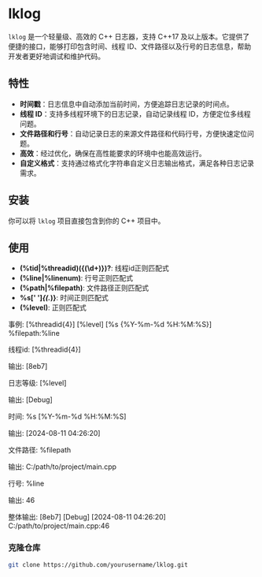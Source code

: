 # lklog

`lklog` 是一个轻量级、高效的 C++ 日志器，支持 C++17 及以上版本。它提供了便捷的接口，能够打印包含时间、线程 ID、文件路径以及行号的日志信息，帮助开发者更好地调试和维护代码。

## 特性

- **时间戳**：日志信息中自动添加当前时间，方便追踪日志记录的时间点。
- **线程 ID**：支持多线程环境下的日志记录，自动记录线程 ID，方便定位多线程问题。
- **文件路径和行号**：自动记录日志的来源文件路径和代码行号，方便快速定位问题。
- **高效**：经过优化，确保在高性能要求的环境中也能高效运行。
- **自定义格式**：支持通过格式化字符串自定义日志输出格式，满足各种日志记录需求。

## 安装

你可以将 `lklog` 项目直接包含到你的 C++ 项目中。

## 使用

- **(%tid|%threadid)({(\d+)})?**: 线程id正则匹配式
- **(%line|%linenum)**: 行号正则匹配式
- **(%path|%filepath)**: 文件路径正则匹配式
- **%s[' ']*\{(.*)\}**: 时间正则匹配式
- **(%level)**: 正则匹配式

事例: [%threadid{4}] [%level] [%s {%Y-%m-%d %H:%M:%S}] %filepath:%line

线程id: [%threadid{4}]

输出: [8eb7]

日志等级: [%level]

输出: [Debug]

时间: %s [%Y-%m-%d %H:%M:%S]

输出: [2024-08-11 04:26:20]

文件路径: %filepath

输出: C:/path/to/project/main.cpp

行号: %line

输出: 46

整体输出: [8eb7] [Debug] [2024-08-11 04:26:20] C:/path/to/project/main.cpp:46

### 克隆仓库

```bash
git clone https://github.com/yourusername/lklog.git